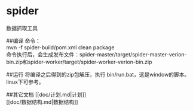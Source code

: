# spider
数据抓取工具

##编译
命令：<br/>
mvn -f spider-build/pom.xml clean package <br/>
命令执行后，会生成发布文件：spider-master/target/spider-master-verion-bin.zip和spider-worker/target/spider-worker-verion-bin.zip


##运行
将编译之后得到的zip包解压，执行 bin/run.bat，这是window的脚本。linux下可参考。

##其它文档
[[doc/计划.md|计划]]<br/>
[[doc/数据结构.md|数据结构]]<br/>

